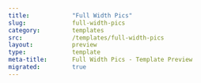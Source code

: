 ```yaml
---
title:            "Full Width Pics"
slug:             full-width-pics
category:         templates
src:              /templates/full-width-pics
layout:           preview
type:             template
meta-title:       Full Width Pics - Template Preview
migrated:         true
---
```

